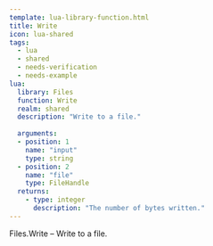 ```yaml
---
template: lua-library-function.html
title: Write
icon: lua-shared
tags:
  - lua
  - shared
  - needs-verification
  - needs-example
lua:
  library: Files
  function: Write
  realm: shared
  description: "Write to a file."
  
  arguments:
  - position: 1
    name: "input"
    type: string
  - position: 2
    name: "file"
    type: FileHandle
  returns:
    - type: integer
      description: "The number of bytes written."
---
```


<div class="lua__search__keywords">
Files.Write &#x2013; Write to a file.
</div>
